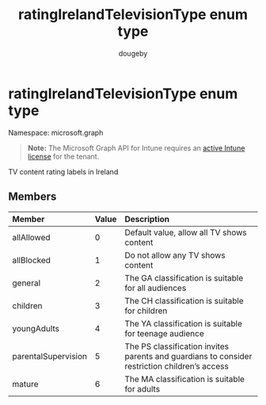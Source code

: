 ﻿---
title: "ratingIrelandTelevisionType enum type"
description: "TV content rating labels in Ireland"
author: "dougeby"
localization_priority: Normal
ms.prod: "intune"
doc_type: enumPageType
---

# ratingIrelandTelevisionType enum type

Namespace: microsoft.graph

> **Note:** The Microsoft Graph API for Intune requires an [active Intune license](https://go.microsoft.com/fwlink/?linkid=839381) for the tenant.

TV content rating labels in Ireland

## Members

| Member              | Value | Description                                                                                   |
| :------------------ | :---- | :-------------------------------------------------------------------------------------------- |
| allAllowed          | 0     | Default value, allow all TV shows content                                                     |
| allBlocked          | 1     | Do not allow any TV shows content                                                             |
| general             | 2     | The GA classification is suitable for all audiences                                           |
| children            | 3     | The CH classification is suitable for children                                                |
| youngAdults         | 4     | The YA classification is suitable for teenage audience                                        |
| parentalSupervision | 5     | The PS classification invites parents and guardians to consider restriction children’s access |
| mature              | 6     | The MA classification is suitable for adults                                                  |
